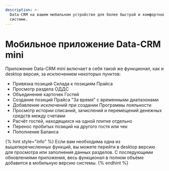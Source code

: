 ```yaml
---
description: >-
  Data-CRM на вашем мобильном устройстве для более быстрой и комфортной работы в
  системе.
---
```


# Мобильное приложение Data-CRM mini

Приложение Data-CRM mini включает в себя такой же функционал, как и desktop версия, за исключением некоторых пунктов:

* Привязка позиций Склада к позициям Прайса&#x20;
* Просмотр раздела ОДДС&#x20;
* Объединение карточек Гостей&#x20;
* Создание позиций Прайса "За время" с временными диапазонами
* Добавление исключений при создании Программы лояльности
* Просмотр истории списаний, зачислений и перемещений денежных средств между счетами&#x20;
* Расчёт гостей, находящихся на одной плитке отдельно
* Перенос пробитых позиций на другого гостя или чек&#x20;
* Пополнение Баланса

&#x20;

{% hint style="info" %}
Если вам необходима одна из вышеперечисленных функций, вы можете перейти в desktop  версию для просмотра или заполнения данных разделов. С последующими обновлениями приложения, весь функционал в полном объёме добавится в мобильную версию системы.  &#x20;
{% endhint %}
